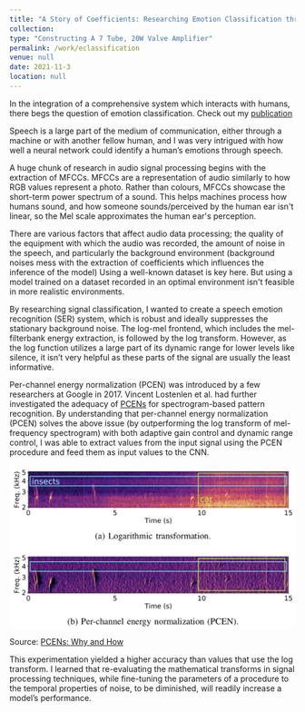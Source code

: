 ```yaml
---
title: "A Story of Coefficients: Researching Emotion Classification through CNNs with a Comparative Analysis of Features (Speech Emotion Recognition)"
collection: 
type: "Constructing A 7 Tube, 20W Valve Amplifier"
permalink: /work/eclassification
venue: null
date: 2021-11-3
location: null
---
```




In the integration of a comprehensive system which interacts with humans, there begs the question of emotion classification. Check out my [publication](https://ieeexplore.ieee.org/document/9651089)





Speech is a large part of the medium of communication, either through a machine or with another fellow human, 
and I was very intrigued with how well a neural network could 
identify a human’s emotions through speech.

A huge chunk of research in audio signal processing begins with the extraction of MFCCs. MFCCs are a representation of audio similarly to how RGB 
values represent a photo. Rather than colours, MFCCs showcase the short-term power spectrum of a sound. This helps machines process how humans sound, and how someone sounds/perceived by the human ear isn't linear, so the Mel scale approximates the human ear's perception.

There are various factors that affect audio data processing; the quality of the equipment with which the audio was recorded, the amount of noise in the speech, and particularly the background environment (background noises mess with the extraction of coefficients which influences the inference of the model) Using a well-known dataset is key here. 
But using a model trained on a dataset recorded in an optimal environment isn't feasible in more realistic environments.



By researching signal classification, I wanted to create a speech emotion recognition (SER) system, which is robust and ideally suppresses the stationary background noise. The
log-mel frontend, which includes the mel-filterbank energy extraction, is followed by the log transform. However, as the log function utilizes a large part of its dynamic range for lower levels like silence, it isn’t very helpful as these parts of the signal are usually the least informative. 


Per-channel energy normalization (PCEN) was introduced by a few researchers at Google in 2017. Vincent Lostenlen et al. had further investigated the adequacy of [PCENs](https://www.justinsalamon.com/uploads/4/3/9/4/4394963/lostanlen_pcen_spl2018.pdf) for spectrogram-based pattern recognition. By understanding that per-channel energy normalization (PCEN) solves the above issue (by outperforming the log transform of mel-frequency spectrogram) with both adaptive gain control and dynamic range control, I was able to extract values from the input signal using the PCEN procedure and feed them as input values to the CNN. 

<img src='/images/pcen_orig.png'>

Source: [PCENs: Why and How](https:/justinsalamon.com/news/per-channel-energy-normalization-why-and-how)

This experimentation yielded a higher accuracy than values that use the log transform. 
I learned that re-evaluating the mathematical transforms in signal processing techniques, 
while fine-tuning the parameters of a procedure to the temporal properties 
of noise, to be diminished, will readily increase a model’s performance. 